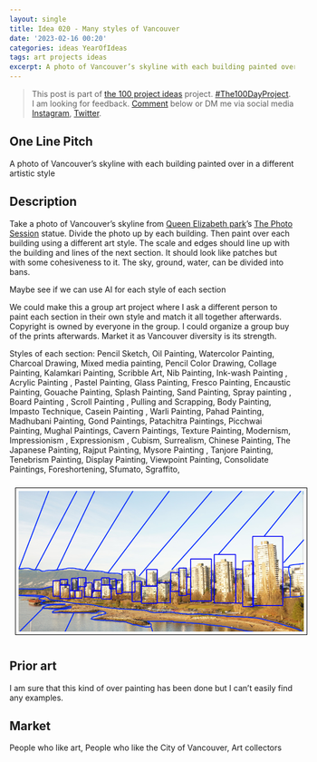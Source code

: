 ```yaml
---
layout: single
title: Idea 020 - Many styles of Vancouver
date: '2023-02-16 00:20'
categories: ideas YearOfIdeas
tags: art projects ideas
excerpt: A photo of Vancouver’s skyline with each building painted over in a different artistic style
---
```


> This post is part of [the 100 project ideas](/projects/2023-100-ideas/) project. [#The100DayProject](https://www.the100dayproject.org/). I am looking for feedback. <a href='#utterances-comments'>Comment</a> below or DM me via social media <a href="https://instagram.com/funvill" rel="nofollow noopener noreferrer"><i class="fab fa-fw fa-instagram" aria-hidden="true"></i><span class="label">Instagram</span></a>, <a href="https://twitter.com/funvill" rel="nofollow noopener noreferrer"><i class="fab fa-fw fa-twitter" aria-hidden="true"></i><span class="label">Twitter</span></a>.

## One Line Pitch

A photo of Vancouver’s skyline with each building painted over in a different artistic style

## Description

Take a photo of Vancouver’s skyline from [Queen Elizabeth park](https://vancouver.ca/parks-recreation-culture/queen-elizabeth-park.aspx)’s [The Photo Session](https://goo.gl/maps/twhBHQwfUqNC2FCFA) statue. Divide the photo up by each building. Then paint over each building using a different art style. The scale and edges should line up with the building and lines of the next section. It should look like patches but with some cohesiveness to it. The sky, ground, water, can be divided into bans.

Maybe see if we can use AI for each style of each section

We could make this a group art project where I ask a different person to paint each section in their own style and match it all together afterwards. Copyright is owned by everyone in the group. I could organize a group buy of the prints afterwards. Market it as Vancouver diversity is its strength.

Styles of each section: Pencil Sketch, Oil Painting, Watercolor Painting, Charcoal Drawing, Mixed media painting, Pencil Color Drawing, Collage Painting, Kalamkari Painting, Scribble Art, Nib Painting, Ink-wash Painting , Acrylic Painting , Pastel Painting, Glass Painting, Fresco Painting, Encaustic Painting, Gouache Painting, Splash Painting, Sand Painting, Spray painting  , Board Painting , Scroll Painting , Pulling and Scrapping, Body Painting, Impasto Technique, Casein Painting , Warli Painting, Pahad Painting, Madhubani Painting, Gond Paintings, Patachitra Paintings, Picchwai Painting, Mughal Paintings, Cavern Paintings, Texture Painting, Modernism, Impressionism , Expressionism , Cubism, Surrealism, Chinese Painting, The Japanese Painting, Rajput Painting, Mysore Painting , Tanjore Painting, Tenebrism Painting, Display Painting, Viewpoint Painting, Consolidate Paintings, Foreshortening, Sfumato, Sgraffito,

<img src="/public/uploads/2023/vancouver-skyline-paintover.png " alt="Screaming" style="margin: 10px; border: 1px solid black; padding: 5px"/>

## Prior art

I am sure that this kind of over painting has been done but I can’t easily find any examples.

## Market

People who like art, People who like the City of Vancouver, Art collectors
